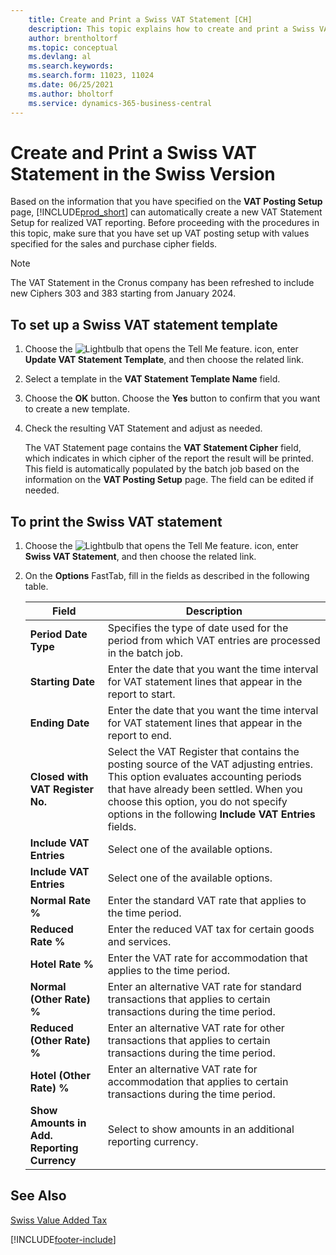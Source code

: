 ```yaml
---
    title: Create and Print a Swiss VAT Statement [CH]
    description: This topic explains how to create and print a Swiss VAT Statement based on information you specify on the VAT Posting Setup page.
    author: brentholtorf
    ms.topic: conceptual
    ms.devlang: al
    ms.search.keywords:
    ms.search.form: 11023, 11024
    ms.date: 06/25/2021
    ms.author: bholtorf
    ms.service: dynamics-365-business-central
---
```

# Create and Print a Swiss VAT Statement in the Swiss Version
Based on the information that you have specified on the **VAT Posting Setup** page, [!INCLUDE[prod_short](../../includes/prod_short.md)] can automatically create a new VAT Statement Setup for realized VAT reporting. Before proceeding with the procedures in this topic, make sure that you have set up VAT posting setup with values specified for the sales and purchase cipher fields.  

>[!NOTE]
> The VAT Statement in the Cronus company has been refreshed to include new Ciphers 303 and 383 starting from January 2024.  

## To set up a Swiss VAT statement template  

1.  Choose the ![Lightbulb that opens the Tell Me feature.](../../media/ui-search/search_small.png "Tell me what you want to do") icon, enter **Update VAT Statement Template**, and then choose the related link.  
2.  Select a template in the **VAT Statement Template Name** field.
3.  Choose the **OK** button. Choose the **Yes** button to confirm that you want to create a new template.  
4.  Check the resulting VAT Statement and adjust as needed.  

     The VAT Statement page contains the **VAT Statement Cipher** field, which indicates in which cipher of the report the result will be printed. This field is automatically populated by the batch job based on the information on the **VAT Posting Setup** page. The field can be edited if needed.  

## To print the Swiss VAT statement  

1.  Choose the ![Lightbulb that opens the Tell Me feature.](../../media/ui-search/search_small.png "Tell me what you want to do") icon, enter **Swiss VAT Statement**, and then choose the related link.  
2.  On the **Options** FastTab, fill in the fields as described in the following table.  

    |Field|Description|  
    |---------------------------------|---------------------------------------|  
    |**Period Date Type**|Specifies the type of date used for the period from which VAT entries are processed in the batch job.|
    |**Starting Date**|Enter the date that you want the time interval for VAT statement lines that appear in the report to start.|  
    |**Ending Date**|Enter the date that you want the time interval for VAT statement lines that appear in the report to end.|  
    |**Closed with VAT Register No.**|Select the VAT Register that contains the posting source of the VAT adjusting entries. This option evaluates accounting periods that have already been settled. When you choose this option, you do not specify options in the following **Include VAT Entries** fields.|  
    |**Include VAT Entries**|Select one of the available options.|  
    |**Include VAT Entries**|Select one of the available options.|  
    |**Normal Rate %**|Enter the standard VAT rate that applies to the time period.|  
    |**Reduced Rate %**|Enter the reduced VAT tax for certain goods and services.|  
    |**Hotel Rate %**|Enter the VAT rate for accommodation that applies to the time period.|  
    |**Normal (Other Rate) %**|Enter an alternative VAT rate for standard transactions that applies to certain transactions during the time period.|  
    |**Reduced (Other Rate) %**|Enter an alternative VAT rate for other transactions that applies to certain transactions during the time period.|  
    |**Hotel (Other Rate) %**|Enter an alternative VAT rate for accommodation that applies to certain transactions during the time period.|  
    |**Show Amounts in Add. Reporting Currency**|Select to show amounts in an additional reporting currency.|  

## See Also  
 [Swiss Value Added Tax](swiss-value-added-tax.md)


[!INCLUDE[footer-include](../../includes/footer-banner.md)]
